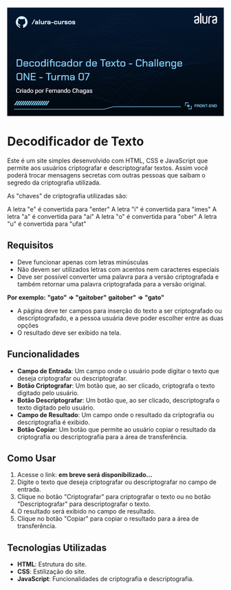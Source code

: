 ![Decodificador de Texto](https://github.com/Fe-Chagas-Dev/decodificador-de-texto/blob/main/imagens/Front-end-Decodificador%20de%20Texto%20-%20Challenge%20ONE%20-%20Turma%2007.png)

# Decodificador de Texto

Este é um site simples desenvolvido com HTML, CSS e JavaScript que permite aos usuários criptografar e descriptografar textos. Assim você poderá trocar mensagens secretas com outras pessoas que saibam o segredo da criptografia utilizada.

As "chaves" de criptografia utilizadas são:

A letra "e" é convertida para "enter"
A letra "i" é convertida para "imes"
A letra "a" é convertida para "ai"
A letra "o" é convertida para "ober"
A letra "u" é convertida para "ufat"

## Requisitos

- Deve funcionar apenas com letras minúsculas
- Não devem ser utilizados letras com acentos nem caracteres especiais
- Deve ser possível converter uma palavra para a versão criptografada e também retornar uma palavra criptografada para a versão original.

**Por exemplo:**
**"gato" => "gaitober"**
**gaitober" => "gato"**

- A página deve ter campos para inserção do texto a ser criptografado ou descriptografado, e a pessoa usuária deve poder escolher entre as duas opções
- O resultado deve ser exibido na tela.

## Funcionalidades

- **Campo de Entrada**: Um campo onde o usuário pode digitar o texto que deseja criptografar ou descriptografar.
- **Botão Criptografar**: Um botão que, ao ser clicado, criptografa o texto digitado pelo usuário.
- **Botão Descriptografar**: Um botão que, ao ser clicado, descriptografa o texto digitado pelo usuário.
- **Campo de Resultado**: Um campo onde o resultado da criptografia ou descriptografia é exibido.
- **Botão Copiar**: Um botão que permite ao usuário copiar o resultado da criptografia ou descriptografia para a área de transferência.

## Como Usar

1. Acesse o link: **em breve será disponibilizado...**
2. Digite o texto que deseja criptografar ou descriptografar no campo de entrada.
3. Clique no botão "Criptografar" para criptografar o texto ou no botão "Descriptografar" para descriptografar o texto.
4. O resultado será exibido no campo de resultado.
5. Clique no botão "Copiar" para copiar o resultado para a área de transferência.

## Tecnologias Utilizadas

- **HTML**: Estrutura do site.
- **CSS**: Estilização do site.
- **JavaScript**: Funcionalidades de criptografia e descriptografia.
